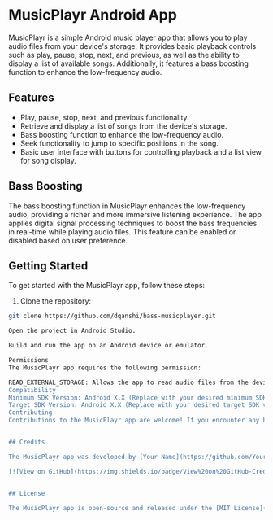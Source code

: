 
# MusicPlayr Android App

MusicPlayr is a simple Android music player app that allows you to play audio files from your device's storage. It provides basic playback controls such as play, pause, stop, next, and previous, as well as the ability to display a list of available songs. Additionally, it features a bass boosting function to enhance the low-frequency audio.

## Features

- Play, pause, stop, next, and previous functionality.
- Retrieve and display a list of songs from the device's storage.
- Bass boosting function to enhance the low-frequency audio.
- Seek functionality to jump to specific positions in the song.
- Basic user interface with buttons for controlling playback and a list view for song display.

## Bass Boosting

The bass boosting function in MusicPlayr enhances the low-frequency audio, providing a richer and more immersive listening experience. The app applies digital signal processing techniques to boost the bass frequencies in real-time while playing audio files. This feature can be enabled or disabled based on user preference.

## Getting Started

To get started with the MusicPlayr app, follow these steps:

1. Clone the repository:

```bash
git clone https://github.com/dqanshi/bass-musicplayer.git

Open the project in Android Studio.

Build and run the app on an Android device or emulator.

Permissions
The MusicPlayr app requires the following permission:

READ_EXTERNAL_STORAGE: Allows the app to read audio files from the device's external storage.
Compatibility
Minimum SDK Version: Android X.X (Replace with your desired minimum SDK version)
Target SDK Version: Android X.X (Replace with your desired target SDK version)
Contributing
Contributions to the MusicPlayr app are welcome! If you encounter any bugs or have suggestions for improvements, please feel free to open an issue or submit a pull request


## Credits

The MusicPlayr app was developed by [Your Name](https://github.com/YourGitHubID).

[![View on GitHub](https://img.shields.io/badge/View%20on%20GitHub-Credits-blue.svg)](https://github.com/dqanshi/bass-musicPlayr#credits)


## License

The MusicPlayr app is open-source and released under the [MIT License](LICENSE).
